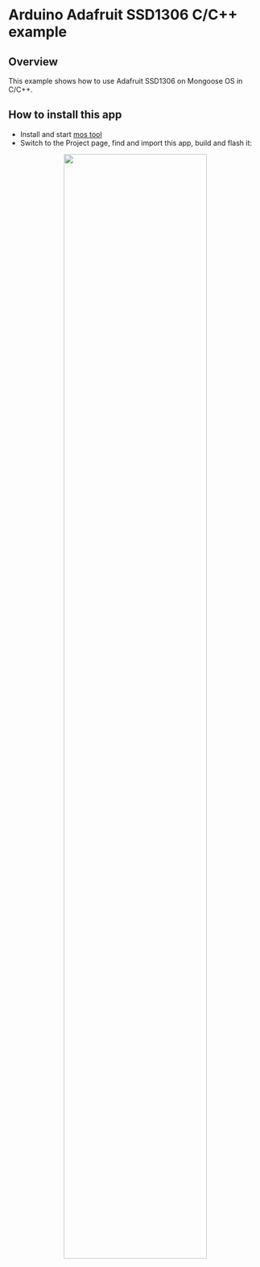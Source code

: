 # Arduino Adafruit SSD1306 C/C++ example

## Overview

This example shows how to use Adafruit SSD1306 on Mongoose OS in C/C++.

## How to install this app

- Install and start [mos tool](https://mongoose-os.com/software.html)
- Switch to the Project page, find and import this app, build and flash it:

<p align="center">
  <img src="https://mongoose-os.com/images/app1.gif" width="75%">
</p>
